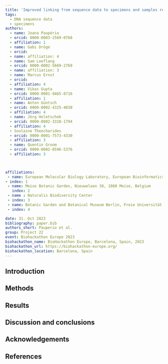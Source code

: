 ```yaml
---
title: 'Improved linking from sequence data to specimens and samples repositories'
tags:
  - DNA sequence data
  - specimens
authors:
  - name: Joana Paupério
  - orcid: 0000-0003-2569-0768
  - affiliation: 1
  - name: Gabi Dröge
  - orcid: 
  - name: affiliation: 4
  - name: Sam Leeflang
  - orcid: 0000-0002-5669-2769
  - name: affiliation: 3
  - name: Marcus Ernst
  - orcid: 
  - affiliation: 4
  - name: Vikas Gupta
  - orcid: 0000-0001-9465-8716
  - affiliation: 1
  - name: Anton Güntsch
  - orcid: 0000-0002-4325-4030
  - affiliation: 4
  - name: Jörg Holetschek
  - orcid: 0000-0002-3310-1794
  - affiliation: 4
  - Soulaine Theocharides
  - orcid: 0000-0001-7573-4330
  - affiliation: 3
  - name: Quentin Groom
  - orcid: 0000-0002-0596-5376
  - affiliation: 3


    
affiliations:
 - name: European Molecular Biology Laboratory, European Bioinformatics Institute, Wellcome Genome Campus, Hinxton, Cambridge, CB10 1SD, United Kingdom
- index: 1
 - name: Meise Botanic Garden, Nieuwelaan 38, 1860 Meise, Belgium
   index: 2
 - name : Naturalis Biodiversity Center
 - index: 3
 - name: Botanic Garden and Botanical Museum Berlin, Freie Universität Berlin, Koenigin-Luise-Str. 6-8, 14195 Berlin, Germany
 - index: 4

date: 31. Oct 2023
bibliography: paper.bib
authors_short: Pauperio et al.
group: Project 22
event: Biohackathon Europe 2023
biohackathon_name: BioHackathon Europe, Barcelona, Spain, 2023
biohackathon_url: https://biohackathon-europe.org/
biohackathon_location: Barcelona, Spain
---
```


## Introduction

## Methods

## Results
## Discussion and conclusions

## Acknowledgements

## References





